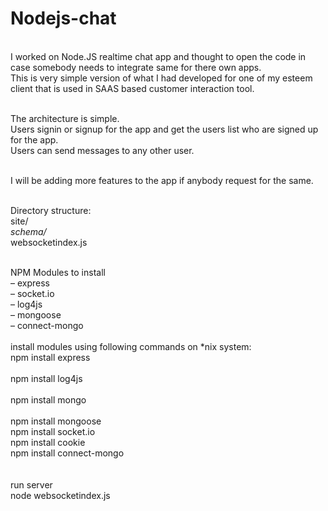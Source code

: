 Nodejs-chat
===========
<br>
I worked on Node.JS realtime chat app and thought to open the code in case somebody needs to integrate same for there own apps.<br>
This is very simple version of what I had developed for one of my esteem client that is used in SAAS based customer interaction tool.<br><br>

The architecture is simple.<br>
Users signin or signup for the app and get the users list who are signed up for the app.<br>
Users can send messages to any other user.<br><br>

I will be adding more features to the app if anybody request for the same.<br><br>

Directory structure:<br>
site/*<br>
schema/*<br>
websocketindex.js<br><br>

NPM Modules to install<br>
– express<br>
– socket.io<br>
– log4js<br>
– mongoose<br>
– connect-mongo<br>
<br>
install modules using following commands on *nix system:<br>
npm install express
<br><br>
npm install log4js
<br><br>
npm install mongo
<br><br>
npm install mongoose<br>
npm install socket.io<br>
npm install cookie<br>
npm install connect-mongo<br>
<br><br>
run server<br>
node websocketindex.js<br>

